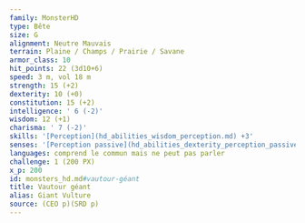 ```yaml
---
family: MonsterHD
type: Bête
size: G
alignment: Neutre Mauvais
terrain: Plaine / Champs / Prairie / Savane
armor_class: 10
hit_points: 22 (3d10+6)
speed: 3 m, vol 18 m
strength: 15 (+2)
dexterity: 10 (+0)
constitution: 15 (+2)
intelligence: ' 6 (-2)'
wisdom: 12 (+1)
charisma: ' 7 (-2)'
skills: '[Perception](hd_abilities_wisdom_perception.md) +3'
senses: '[Perception passive](hd_abilities_dexterity_perception_passive.md) 13'
languages: comprend le commun mais ne peut pas parler
challenge: 1 (200 PX)
x_p: 200
id: monsters_hd.md#vautour-géant
title: Vautour géant
alias: Giant Vulture
source: (CEO p)(SRD p)
---
```


